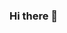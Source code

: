 ### Hi there 👋
<!--
[![Twitter Badge](https://img.shields.io/badge/-@Baronhez1-1ca0f1?style=flat&labelColor=1ca0f1&logo=twitter&logoColor=white&link=https://twitter.com/Ipenywis)](https://twitter.com/Baronhez1)  [![Linkedin Badge](https://img.shields.io/badge/-Jonathan-0e76a8?style=flat&labelColor=0e76a8&logo=linkedin&logoColor=white)](https://es.linkedin.com/in/jonathan-r%C3%B3denas-l%C3%B3pez-45400115a)  [![Mail Badge](https://img.shields.io/badge/-jonathanrodenaslopez1-c0392b?style=flat&labelColor=c0392b&logo=gmail&logoColor=white)](mailto:jonathanrodenaslopez1@gmail.com)

- 🔭 I’m currently working on SchoolBros
- 🌱 I’m currently learning Services Deployment
- 👯 I’m looking to collaborate on ...
- 💬 Ask me about ...
- 📫 How to reach me: ...
- 😄 Pronouns: ...
- ⚡ Fun fact: ...

-->
